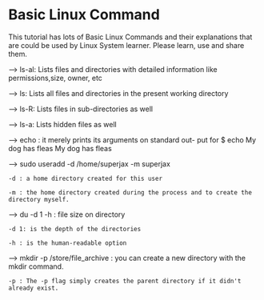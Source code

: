 # Basic Linux Command
This tutorial has lots of Basic Linux Commands and their explanations that are could be used by Linux System learner. 
Please learn, use and share them.

--> ls-al: Lists files and directories with detailed information like permissions,size, owner, etc

--> ls: Lists all files and directories in the present working directory

--> ls-R: Lists files in sub-directories as well

--> ls-a: Lists hidden files as well

--> echo : it merely prints its arguments on standard out- put for 
$ echo My dog has fleas
My dog has fleas

--> sudo useradd -d /home/superjax -m superjax

    -d : a home directory created for this user
  
    -m : the home directory created during the process and to create the directory myself.
  
--> du -d 1 -h : file size on directory 

    -d 1: is the depth of the directories
  
    -h : is the human-readable option
    
--> mkdir -p /store/file_archive : you can create a new directory with the mkdir command.
    
    -p : The -p flag simply creates the parent directory if it didn't already exist.
    
    
